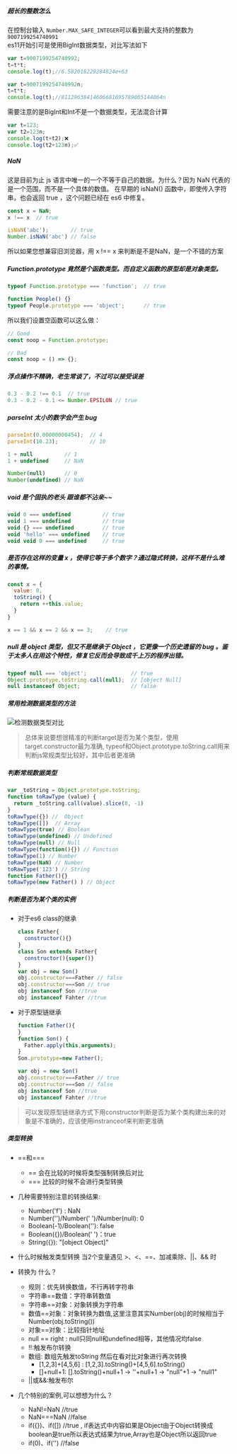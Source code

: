 
##### 超长的整数怎么
在控制台输入 `Number.MAX_SAFE_INTEGER`可以看到最大支持的整数为 `9007199254740991`  
es11开始引可是使用BigInt数据类型，对比写法如下
~~~javascript
var t=9007199254740992;
t=t*t;
console.log(t);//6.582018229284824e+63

var t=9007199254740992n;
t=t*t;
console.log(t);//81129638414606681695789005144064n

~~~
需要注意的是BigInt和Int不是一个数据类型，无法混合计算
~~~javascript
var t=123;
var t2=123n;
console.log(t+t2);❌
console.log(t2+123n);✅
~~~

##### NaN
这是目前为止 js 语言中唯一的一个不等于自己的数据。为什么？因为 NaN 代表的是一个范围，而不是一个具体的数值。 在早期的 isNaN() 函数中，即使传入字符串，也会返回 true ，这个问题已经在 es6 中修复。
~~~javascript
const x = NaN;
x !== x  // true
~~~
~~~javascript
isNaN('abc');       // true
Number.isNaN('abc') // false
~~~
所以如果您想兼容旧浏览器，用 x !== x 来判断是不是NaN，是一个不错的方案



##### Function.prototype 竟然是个函数类型。而自定义函数的原型却是对象类型。
~~~javascript
typeof Function.prototype === 'function';  // true

function People() {}
typeof People.prototype === 'object';      // true
~~~
所以我们设置空函数可以这么做：
~~~javascript
// Good 
const noop = Function.prototype;

// Bad
const noop = () => {};
~~~

##### 浮点操作不精确，老生常谈了，不过可以接受误差
~~~javascript
0.3 - 0.2 !== 0.1  // true
0.3 - 0.2 - 0.1 <= Number.EPSILON // true
~~~


##### parseInt 太小的数字会产生 bug
~~~javascript
parseInt(0.00000000454);  // 4
parseInt(10.23);          // 10
~~~

~~~javascript
1 + null          // 1
1 + undefined     // NaN

Number(null)      // 0
Number(undefined) // NaN
~~~

##### void 是个固执的老头 跟谁都不沾亲~~
~~~javascript
void 0 === undefined          // true
void 1 === undefined          // true
void {} === undefined         // true
void 'hello' === undefined    // true
void void 0 === undefined     // true
~~~

##### 是否存在这样的变量 x ，使得它等于多个数字？通过隐式转换，这样不是什么难的事情。
~~~javascript
const x = {
  value: 0,
  toString() {
    return ++this.value;
  }
}

x == 1 && x == 2 && x == 3;    // true
~~~

##### null 是 object 类型，但又不是继承于 Object ，它更像一个历史遗留的 bug 。鉴于太多人在用这个特性，修复它反而会导致成千上万的程序出错。
~~~javascript
typeof null === 'object';              // true
Object.prototype.toString.call(null);  // [object Null]
null instanceof Object;                // false
~~~


##### 常用检测数据类型的方法
![检测数据类型对比](http://img.vuedata.cn/typeoflist.png)
> 总体来说要想很精准的判断target是否为某个类型，使用 target.constructor最为准确, typeof和Object.prototype.toString.call用来判断js常规类型比较好，其中后者更准确

##### 判断常规数据类型
~~~javascript
var _toString = Object.prototype.toString;
function toRawType (value) {
  return _toString.call(value).slice(8, -1)
}
toRawType({}) //  Object 
toRawType([])  // Array    
toRawType(true) // Boolean
toRawType(undefined) // Undefined
toRawType(null) // Null
toRawType(function(){}) // Function
toRawType(1) // Number
toRawType(NaN) // Number
toRawType('123') // String
function Father(){}
toRawType(new Father() ) // Object
~~~

##### 判断是否为某个类的实例

* 对于es6 class的继承
  ~~~javascript
  class Father{
    constructor(){}
  }
  class Son extends Father{
    constructor(){super()}
  }
  var obj = new Son()
  obj.constructor===Father // false
  obj.constructor===Son // true
  obj instanceof Son //true
  obj instanceof Fahter //true
  ~~~


* 对于原型链继承
  ~~~javascript
  function Father(){
  }
  function Son() {
    Father.apply(this,arguments);
  }
  Son.prototype=new Father();

  var obj = new Son()
  obj.constructor===Father // true
  obj.constructor===Son // false
  obj instanceof Son //true
  obj instanceof Fahter //true
  ~~~

> 可以发现原型链继承方式下用constructor判断是否为某个类构建出来的对象是不准确的，应该使用instranceof来判断更准确


##### 类型转换
  * ==和===
    * == 会在比较的时候将类型强制转换后对比
    * === 比较的时候不会进行类型转换
    
* 几种需要特别注意的转换结果:
  * Number('f') :  NaN
  * Number('')/Number(' ')/Number(null): 0
  * Boolean(-1)/Boolean(''): false
  * Boolean({})/Boolean(' ')：true
  * String({}): "[object Object]"

* 什么时候触发类型转换
  当2个变量遇见 >、<、==、加减乘除、||、&& 时
* 转换为 什么？
  * 规则：优先转换数值，不行再转字符串
  * 字符串==数值：字符串转数值
  * 字符串==对象：对象转换为字符串
  * 数值==对象：对象转换为数值,这里注意其实Number(obj)的时候相当于 Number(obj.toString())
  * 对象==对象：比较指针地址
  * null == right : null只同null和undefined相等，其他情况均false
  * !!:触发布尔转换
  * 数组: 数组先触发toString 然后在看对比对象进行再次转换
    * [1,2,3]+[4,5,6] : [1,2,3].toString()+[4,5,6].toString()
    * []+null+1: [].toString()+null+1 -> ''+null+1 -> "null"+1 -> "null1"
  * ||或&&:触发布尔

* 几个特别的案例,可以想想为什么？
  * NaN!=NaN //true
  * NaN===NaN //false
  * if({})、if([]) //true , if表达式中内容如果是Object由于Object转换成boolean是true所以表达式结果为true,Array也是Object所以返回true
  * if(0)、if('') //false
